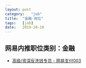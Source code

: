 ```yaml
---
layout:	post
category:	"job"
title:	"金融-岗位"
tags:	[job]
date:	2019-10-10
---
```

## 网易内推职位类别：金融
- [高级/资深反洗钱专员 - 网易支付003](http://mobile.bole.netease.com/bole/boleDetail?id=17057&employeeId=346f03c3cda5f04c&key=all)

